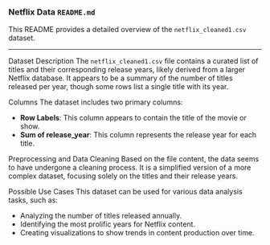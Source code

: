 ### Netflix Data `README.md`

This README provides a detailed overview of the `netflix_cleaned1.csv` dataset.

---

 Dataset Description
The `netflix_cleaned1.csv` file contains a curated list of titles and their corresponding release years, likely derived from a larger Netflix database. It appears to be a summary of the number of titles released per year, though some rows list a single title with its year.

 Columns
The dataset includes two primary columns:

-   **Row Labels**: This column appears to contain the title of the movie or show.
-   **Sum of release_year**: This column represents the release year for each title.

 Preprocessing and Data Cleaning
Based on the file content, the data seems to have undergone a cleaning process. It is a simplified version of a more complex dataset, focusing solely on the titles and their release years.

 Possible Use Cases
This dataset can be used for various data analysis tasks, such as:

-   Analyzing the number of titles released annually.
-   Identifying the most prolific years for Netflix content.
-   Creating visualizations to show trends in content production over time.
